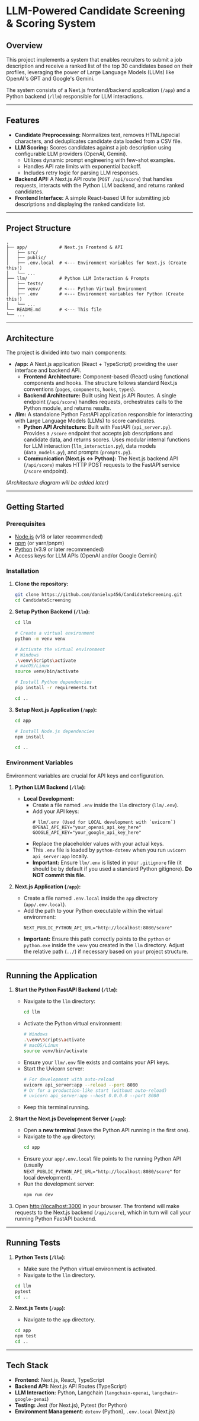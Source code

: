 # LLM-Powered Candidate Screening & Scoring System

## Overview

This project implements a system that enables recruiters to submit a job description and receive a ranked list of the top 30 candidates based on their profiles, leveraging the power of Large Language Models (LLMs) like OpenAI's GPT and Google's Gemini.

The system consists of a Next.js frontend/backend application (`/app`) and a Python backend (`/llm`) responsible for LLM interactions.

---

## Features

*   **Candidate Preprocessing:** Normalizes text, removes HTML/special characters, and deduplicates candidate data loaded from a CSV file.
*   **LLM Scoring:** Scores candidates against a job description using configurable LLM providers (OpenAI, Gemini).
    *   Utilizes dynamic prompt engineering with few-shot examples.
    *   Handles API rate limits with exponential backoff.
    *   Includes retry logic for parsing LLM responses.
*   **Backend API:** A Next.js API route (`POST /api/score`) that handles requests, interacts with the Python LLM backend, and returns ranked candidates.
*   **Frontend Interface:** A simple React-based UI for submitting job descriptions and displaying the ranked candidate list.

---

## Project Structure

```
.
├── app/            # Next.js Frontend & API
│   ├── src/
│   ├── public/
│   ├── .env.local  # <--- Environment variables for Next.js (Create this!)
│   └── ...
├── llm/            # Python LLM Interaction & Prompts
│   ├── tests/
│   ├── venv/       # <--- Python Virtual Environment
│   ├── .env        # <--- Environment variables for Python (Create this!)
│   └── ...
└── README.md       # <--- This file
└── ...
```

---

## Architecture

The project is divided into two main components:

-   **/app:** A Next.js application (React + TypeScript) providing the user interface and backend API.
    -   **Frontend Architecture:** Component-based (React) using functional components and hooks. The structure follows standard Next.js conventions (`pages`, `components`, `hooks`, `types`).
    -   **Backend Architecture:** Built using Next.js API Routes. A single endpoint (`/api/score`) handles requests, orchestrates calls to the Python module, and returns results.
-   **/llm:** A standalone Python FastAPI application responsible for interacting with Large Language Models (LLMs) to score candidates.
    -   **Python API Architecture:** Built with FastAPI (`api_server.py`). Provides a `/score` endpoint that accepts job descriptions and candidate data, and returns scores. Uses modular internal functions for LLM interaction (`llm_interaction.py`), data models (`data_models.py`), and prompts (`prompts.py`).
    -   **Communication (Next.js <-> Python):** The Next.js backend API (`/api/score`) makes HTTP POST requests to the FastAPI service (`/score` endpoint).

*(Architecture diagram will be added later)*

---

## Getting Started

### Prerequisites

*   [Node.js](https://nodejs.org/) (v18 or later recommended)
*   [npm](https://www.npmjs.com/) (or yarn/pnpm)
*   [Python](https://www.python.org/) (v3.9 or later recommended)
*   Access keys for LLM APIs (OpenAI and/or Google Gemini)

### Installation

1.  **Clone the repository:**
    ```bash
    git clone https://github.com/danielvp456/CandidateScreening.git
    cd CandidateScreening
    ```

2.  **Setup Python Backend (`/llm`):**
    ```bash
    cd llm

    # Create a virtual environment
    python -m venv venv

    # Activate the virtual environment
    # Windows
    .\venv\Scripts\activate
    # macOS/Linux
    source venv/bin/activate

    # Install Python dependencies
    pip install -r requirements.txt

    cd ..
    ```

3.  **Setup Next.js Application (`/app`):**
    ```bash
    cd app

    # Install Node.js dependencies
    npm install

    cd ..
    ```

### Environment Variables

Environment variables are crucial for API keys and configuration.

1.  **Python LLM Backend (`/llm`):**

    *   **Local Development:**
        *   Create a file named `.env` inside the `llm` directory (`llm/.env`).
        *   Add your API keys:
            ```dotenv
            # llm/.env (Used for LOCAL development with `uvicorn`)
            OPENAI_API_KEY="your_openai_api_key_here"
            GOOGLE_API_KEY="your_google_api_key_here"
            ```
        *   Replace the placeholder values with your actual keys.
        *   This `.env` file is loaded by `python-dotenv` when you run `uvicorn api_server:app` locally.
        *   **Important:** Ensure `llm/.env` is listed in your `.gitignore` file (it should be by default if you used a standard Python gitignore). **Do NOT commit this file.**

2.  **Next.js Application (`/app`):**
    *   Create a file named `.env.local` inside the `app` directory (`app/.env.local`).
    *   Add the path to your Python executable within the virtual environment:
        ```dotenv
        NEXT_PUBLIC_PYTHON_API_URL="http://localhost:8080/score"
        ```
    *   **Important:** Ensure this path correctly points to the `python` or `python.exe` inside the `venv` you created in the `llm` directory. Adjust the relative path (`../`) if necessary based on your project structure.

---

## Running the Application

1.  **Start the Python FastAPI Backend (`/llm`):**
    *   Navigate to the `llm` directory:
        ```bash
        cd llm
        ```
    *   Activate the Python virtual environment:
        ```bash
        # Windows
        .\venv\Scripts\activate
        # macOS/Linux
        source venv/bin/activate
        ```
    *   Ensure your `llm/.env` file exists and contains your API keys.
    *   Start the Uvicorn server:
        ```bash
        # For development with auto-reload
        uvicorn api_server:app --reload --port 8080
        # Or for a production-like start (without auto-reload)
        # uvicorn api_server:app --host 0.0.0.0 --port 8080
        ```
    *   Keep this terminal running.

2.  **Start the Next.js Development Server (`/app`):**
    *   Open a **new terminal** (leave the Python API running in the first one).
    *   Navigate to the `app` directory:
        ```bash
        cd app
        ```
    *   Ensure your `app/.env.local` file points to the running Python API (usually `NEXT_PUBLIC_PYTHON_API_URL="http://localhost:8080/score"` for local development).
    *   Run the development server:
        ```bash
        npm run dev
        ```

3.  Open [http://localhost:3000](http://localhost:3000) in your browser. The frontend will make requests to the Next.js backend (`/api/score`), which in turn will call your running Python FastAPI backend.

---

## Running Tests

1.  **Python Tests (`/llm`):**
    *   Make sure the Python virtual environment is activated.
    *   Navigate to the `llm` directory.
    ```bash
    cd llm
    pytest
    cd ..
    ```

2.  **Next.js Tests (`/app`):**
    *   Navigate to the `app` directory.
    ```bash
    cd app
    npm test
    cd ..
    ```

---

## Tech Stack

*   **Frontend:** Next.js, React, TypeScript
*   **Backend API:** Next.js API Routes (TypeScript)
*   **LLM Interaction:** Python, Langchain (`langchain-openai`, `langchain-google-genai`)
*   **Testing:** Jest (for Next.js), Pytest (for Python)
*   **Environment Management:** `dotenv` (Python), `.env.local` (Next.js) 